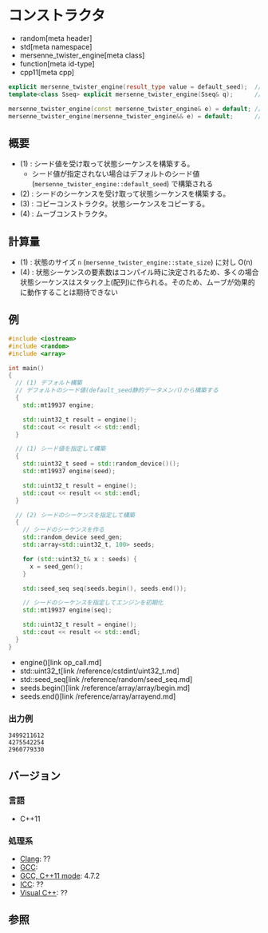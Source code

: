 # コンストラクタ
* random[meta header]
* std[meta namespace]
* mersenne_twister_engine[meta class]
* function[meta id-type]
* cpp11[meta cpp]

```cpp
explicit mersenne_twister_engine(result_type value = default_seed);  // (1)
template<class Sseq> explicit mersenne_twister_engine(Sseq& q);      // (2)

mersenne_twister_engine(const mersenne_twister_engine& e) = default; // (3)
mersenne_twister_engine(mersenne_twister_engine&& e) = default;      // (4)
```

## 概要
- (1) : シード値を受け取って状態シーケンスを構築する。
    - シード値が指定されない場合はデフォルトのシード値 (`mersenne_twister_engine::default_seed`) で構築される
- (2) : シードのシーケンスを受け取って状態シーケンスを構築する。
- (3) : コピーコンストラクタ。状態シーケンスをコピーする。
- (4) : ムーブコンストラクタ。


## 計算量
- (1) : 状態のサイズ `n` (`mersenne_twister_engine::state_size`) に対し O(n)
- (4) : 状態シーケンスの要素数はコンパイル時に決定されるため、多くの場合状態シーケンスはスタック上(配列)に作られる。そのため、ムーブが効果的に動作することは期待できない


## 例
```cpp example
#include <iostream>
#include <random>
#include <array>

int main()
{
  // (1) デフォルト構築
  // デフォルトのシード値(default_seed静的データメンバ)から構築する
  {
    std::mt19937 engine;

    std::uint32_t result = engine();
    std::cout << result << std::endl;
  }

  // (1) シード値を指定して構築
  {
    std::uint32_t seed = std::random_device()();
    std::mt19937 engine(seed);

    std::uint32_t result = engine();
    std::cout << result << std::endl;
  }

  // (2) シードのシーケンスを指定して構築
  {
    // シードのシーケンスを作る
    std::random_device seed_gen;
    std::array<std::uint32_t, 100> seeds;

    for (std::uint32_t& x : seeds) {
      x = seed_gen();
    }

    std::seed_seq seq(seeds.begin(), seeds.end());

    // シードのシーケンスを指定してエンジンを初期化
    std::mt19937 engine(seq);

    std::uint32_t result = engine();
    std::cout << result << std::endl;
  }
}
```
* engine()[link op_call.md]
* std::uint32_t[link /reference/cstdint/uint32_t.md]
* std::seed_seq[link /reference/random/seed_seq.md]
* seeds.begin()[link /reference/array/array/begin.md]
* seeds.end()[link /reference/array/arrayend.md]

### 出力例
```
3499211612
4275542254
2960779330
```

## バージョン
### 言語
- C++11

### 処理系
- [Clang](/implementation.md#clang): ??
- [GCC](/implementation.md#gcc): 
- [GCC, C++11 mode](/implementation.md#gcc): 4.7.2
- [ICC](/implementation.md#icc): ??
- [Visual C++](/implementation.md#visual_cpp): ??


## 参照


